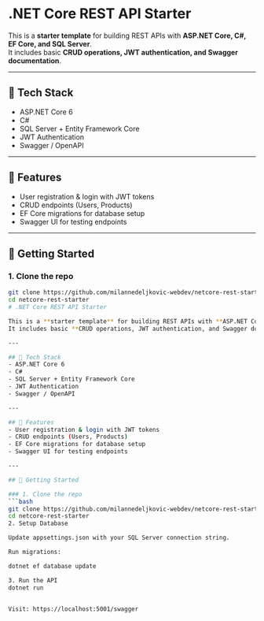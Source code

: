 # .NET Core REST API Starter  

This is a **starter template** for building REST APIs with **ASP.NET Core, C#, EF Core, and SQL Server**.  
It includes basic **CRUD operations, JWT authentication, and Swagger documentation**.  

---

## 🔧 Tech Stack  
- ASP.NET Core 6  
- C#  
- SQL Server + Entity Framework Core  
- JWT Authentication  
- Swagger / OpenAPI  

---

## 📂 Features  
- User registration & login with JWT tokens  
- CRUD endpoints (Users, Products)  
- EF Core migrations for database setup  
- Swagger UI for testing endpoints  

---

## 🚀 Getting Started  

### 1. Clone the repo  
```bash
git clone https://github.com/milannedeljkovic-webdev/netcore-rest-starter.git
cd netcore-rest-starter
# .NET Core REST API Starter  

This is a **starter template** for building REST APIs with **ASP.NET Core, C#, EF Core, and SQL Server**.  
It includes basic **CRUD operations, JWT authentication, and Swagger documentation**.  

---

## 🔧 Tech Stack  
- ASP.NET Core 6  
- C#  
- SQL Server + Entity Framework Core  
- JWT Authentication  
- Swagger / OpenAPI  

---

## 📂 Features  
- User registration & login with JWT tokens  
- CRUD endpoints (Users, Products)  
- EF Core migrations for database setup  
- Swagger UI for testing endpoints  

---

## 🚀 Getting Started  

### 1. Clone the repo  
```bash
git clone https://github.com/milannedeljkovic-webdev/netcore-rest-starter.git
cd netcore-rest-starter
2. Setup Database

Update appsettings.json with your SQL Server connection string.

Run migrations:

dotnet ef database update

3. Run the API
dotnet run


Visit: https://localhost:5001/swagger
